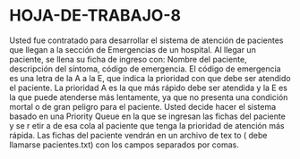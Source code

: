 # HOJA-DE-TRABAJO-8
Usted fue contratado para desarrollar el sistema de atención de pacientes que llegan a la sección de Emergencias de un
hospital. Al llegar un paciente, se llena su ficha de ingreso con:
Nombre del paciente, descripción del síntoma, código de emergencia.
El código de emergencia es una letra de la A a la E, que indica la prioridad con que debe ser atendido el paciente. La prioridad
A es la que más rápido debe ser atendida y la E es la que puede atenderse más lentamente, ya que no presenta una condición
mortal o de gran peligro para el paciente.
Usted decide hacer el sistema basado en una Priority Queue en la que se ingresan las fichas del paciente y se r etir a de esa
cola al paciente que tenga la prioridad de atención más rápida. Las fichas del paciente vendrán en un archivo de tex to ( debe
llamarse pacientes.txt) con los campos separados por comas.
